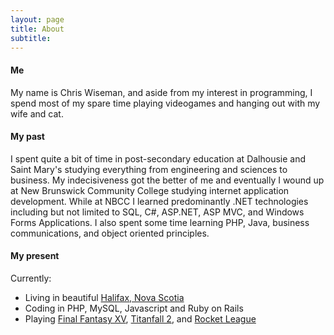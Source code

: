 ```yaml
---
layout: page
title: About
subtitle: 
---
```


#### Me

My name is Chris Wiseman, and aside from my interest in programming, I spend most of my spare time playing videogames and hanging out with my wife and cat.

#### My past

I spent quite a bit of time in post-secondary education at Dalhousie and Saint Mary's studying everything from engineering and sciences to business. My indecisiveness got the better of me and eventually I wound up at New Brunswick Community College studying internet application development. While at NBCC I learned predominantly .NET technologies including but not limited to SQL, C#, ASP.NET, ASP MVC, and Windows Forms Applications. I also spent some time learning PHP, Java, business communications, and object oriented principles.

#### My present

Currently:

- Living in beautiful [Halifax, Nova Scotia](https://www.google.ca/maps/place/Halifax,+NS/@44.6492093,-63.6920143,12z/data=!3m1!4b1!4m2!3m1!1s0x4b5a211407dbfac1:0x666be3a6438b2ddc)
- Coding in PHP, MySQL, Javascript and Ruby on Rails
- Playing [Final Fantasy XV](http://www.finalfantasyxv.com/), [Titanfall 2](https://www.titanfall.com/en_us/), and [Rocket League](http://www.rocketleaguegame.com/)
